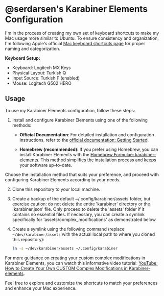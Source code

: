 # @serdarsen's Karabiner Elements Configuration

I'm in the process of creating my own set of keyboard shortcuts to make my Mac usage more similar to Ubuntu. To ensure consistency and organization, I'm following Apple's official [Mac keyboard shortcuts page](https://support.apple.com/en-us/HT201236) for proper naming and categorization.

**Keyboard Setup:**
- Keyboard: Logitech MX Keys
- Physical Layout: Turkish Q
- Input Source: Turkish F (enabled)
- Mouse: Logitech G502 HERO

## Usage

To use my Karabiner Elements configuration, follow these steps:

1. Install and configure Karabiner Elements using one of the following methods:

   - **Official Documentation**: For detailed installation and configuration instructions, refer to the [official documentation: Getting Started](https://karabiner-elements.pqrs.org/docs/getting-started/).

   - **Homebrew (recommended)**: If you prefer using Homebrew, you can install Karabiner Elements with the [Homebrew Formulae: karabiner-elements](https://formulae.brew.sh/cask/karabiner-elements).
     This method simplifies the installation process and keeps your software up-to-date.

Choose the installation method that suits your preference, and proceed with configuring Karabiner Elements according to your needs.

2. Clone this repository to your local machine.

3. Create a backup of the default ~/.config/karabiner/assets folder, but exercise caution: do not delete the entire 'karabiner' directory or the 'karabiner.json' file. Only proceed to delete the 'assets' folder if it contains no essential files. If necessary, you can create a symlink specifically for 'assets/complex_modifications' as demonstrated below.

4. Create a symlink using the following command (replace `~/dev/karabiner/assets` with the actual local path to where you cloned this repository):
   ```sh
   ln -s ~/dev/karabiner/assets ~/.config/karabiner
   ```


For more guidance on creating your custom complex modifications in Karabiner Elements, you can watch this informative video tutorial: [YouTube: How to Create Your Own CUSTOM Complex Modifications in Karabiner-elements](https://www.youtube.com/watch?v=iiSIaMD4vqY).

Feel free to explore and customize the shortcuts to match your preferences and enhance your Mac experience.